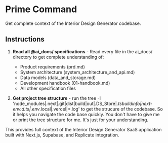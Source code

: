 # Prime Command

Get complete context of the Interior Design Generator codebase.

## Instructions

1. **Read all @ai_docs/ specifications** - Read every file in the ai_docs/ directory to get complete understanding of:
   - Product requirements (prd.md)
   - System architecture (system_architecture_and_api.md) 
   - Data models (data_and_storage.md)
   - Development handbook (01-handbook.md)
   - All other specification files

2. **Get project tree structure** - run the  tree -I 'node_modules|.next|.git|dist|build|out|.DS_Store|*.tsbuildinfo|next-env.d.ts|.env*.local|.vercel|*.log' to get the strucure of the codebase. So it helps you navigate the code base quickly. You don't have to give me or print the tree structure for me. It's just for your understanding.

This provides full context of the Interior Design Generator SaaS application built with Next.js, Supabase, and Replicate integration.